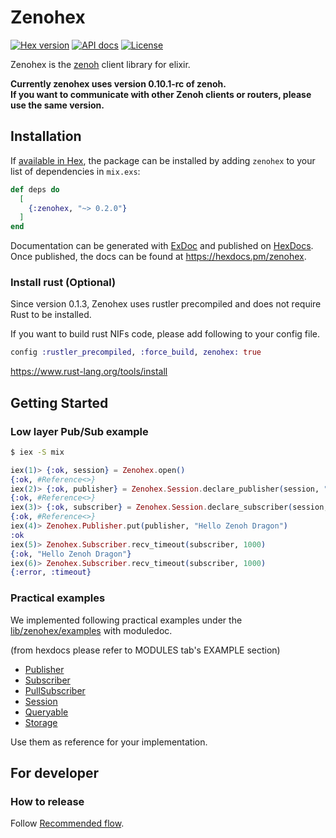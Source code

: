 # Zenohex

[![Hex version](https://img.shields.io/hexpm/v/zenohex.svg "Hex version")](https://hex.pm/packages/zenohex)
[![API docs](https://img.shields.io/hexpm/v/zenohex.svg?label=hexdocs "API docs")](https://hexdocs.pm/zenohex/)
[![License](https://img.shields.io/hexpm/l/zenohex.svg)](https://github.com/zenohex/zenohex/blob/main/LICENSE)

Zenohex is the [zenoh](https://zenoh.io/) client library for elixir.

**Currently zenohex uses version 0.10.1-rc of zenoh.  
If you want to communicate with other Zenoh clients or routers, please use the same version.**

## Installation

If [available in Hex](https://hex.pm/docs/publish), the package can be installed
by adding `zenohex` to your list of dependencies in `mix.exs`:

```elixir
def deps do
  [
    {:zenohex, "~> 0.2.0"}
  ]
end
```

Documentation can be generated with [ExDoc](https://github.com/elixir-lang/ex_doc)
and published on [HexDocs](https://hexdocs.pm). Once published, the docs can
be found at <https://hexdocs.pm/zenohex>.

### Install rust (Optional)

Since version 0.1.3, Zenohex uses rustler precompiled and does not require Rust to be installed.

If you want to build rust NIFs code, please add following to your config file.

```elixir
config :rustler_precompiled, :force_build, zenohex: true
```

https://www.rust-lang.org/tools/install

## Getting Started

### Low layer Pub/Sub example

```sh
$ iex -S mix
```

```elixir
iex(1)> {:ok, session} = Zenohex.open()
{:ok, #Reference<>}
iex(2)> {:ok, publisher} = Zenohex.Session.declare_publisher(session, "pub/sub")
{:ok, #Reference<>}
iex(3)> {:ok, subscriber} = Zenohex.Session.declare_subscriber(session, "pub/sub")
{:ok, #Reference<>}
iex(4)> Zenohex.Publisher.put(publisher, "Hello Zenoh Dragon")
:ok
iex(5)> Zenohex.Subscriber.recv_timeout(subscriber, 1000)
{:ok, "Hello Zenoh Dragon"}
iex(6)> Zenohex.Subscriber.recv_timeout(subscriber, 1000)
{:error, :timeout}
```

### Practical examples

We implemented following practical examples under the [lib/zenohex/examples](lib/zenohex/examples) with moduledoc.

(from hexdocs please refer to MODULES tab's EXAMPLE section)

- [Publisher](lib/zenohex/examples/publisher.ex)
- [Subscriber](lib/zenohex/examples/subscriber.ex)
- [PullSubscriber](lib/zenohex/examples/pull_subscriber.ex)
- [Session](lib/zenohex/examples/session.ex)
- [Queryable](lib/zenohex/examples/queryable.ex)
- [Storage](lib/zenohex/examples/storage.ex)

Use them as reference for your implementation.

## For developer

### How to release

Follow [Recommended flow](https://hexdocs.pm/rustler_precompiled/precompilation_guide.html#recommended-flow).
